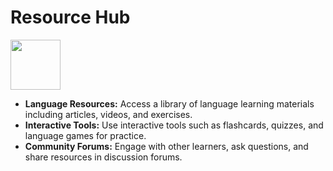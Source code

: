 # Resource Hub

<img src="/img/resources.png" width="80" height="80"/>

- **Language Resources:** Access a library of language learning materials including articles, videos, and exercises.
- **Interactive Tools:** Use interactive tools such as flashcards, quizzes, and language games for practice.
- **Community Forums:** Engage with other learners, ask questions, and share resources in discussion forums.